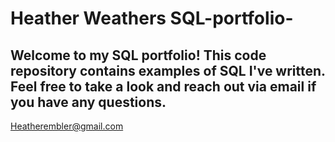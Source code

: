 # Heather Weathers SQL-portfolio-

## Welcome to my SQL portfolio! This code repository contains examples of SQL I've written. Feel free to take a look and reach out via email if you have any questions.
Heatherembler@gmail.com

